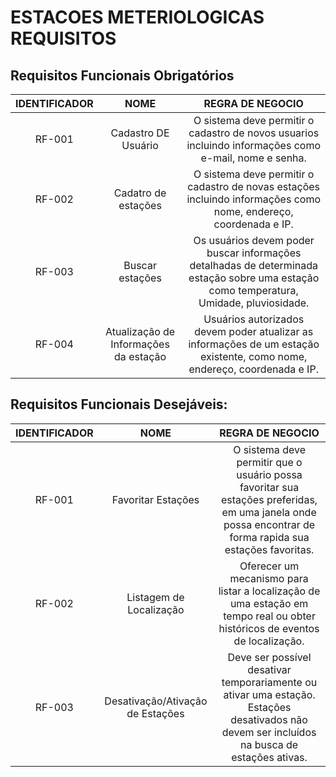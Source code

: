# ESTACOES METERIOLOGICAS REQUISITOS

## Requisitos Funcionais Obrigatórios
| IDENTIFICADOR | NOME | REGRA DE NEGOCIO |
|:---:|:---:|:---:|
|RF-001 | Cadastro DE Usuário| O sistema deve permitir o cadastro de novos usuarios incluindo informações como e-mail, nome e senha.
|RF-002 | Cadatro de estações|  O sistema deve permitir o cadastro de novas estações incluindo informações como nome, endereço, coordenada e IP.
|RF-003 | Buscar estações| Os usuários devem poder buscar informações detalhadas de determinada estação sobre uma estação como temperatura, Umidade, pluviosidade.
|RF-004 | Atualização de Informações da estação| Usuários autorizados devem poder atualizar as informações de um estação existente, como nome, endereço, coordenada e IP.

## Requisitos Funcionais Desejáveis:
| IDENTIFICADOR | NOME | REGRA DE NEGOCIO |
|:---:|:---:|:---:|
|RF-001 | Favoritar Estações| O sistema deve permitir que o usuário possa favoritar sua estações preferidas, em uma janela onde possa encontrar de forma rapida sua estações favoritas.
|RF-002 | Listagem de Localização  |   Oferecer um mecanismo para listar a localização de uma estação em tempo real ou obter históricos de eventos de localização.
|RF-003 | Desativação/Ativação de Estações  |  Deve ser possível desativar temporariamente ou ativar uma estação. Estações desativados não devem ser incluídos na busca de estações ativas.


